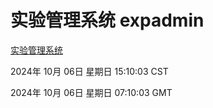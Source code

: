 # 实验管理系统 expadmin
[实验管理系统](http://219.139.199.175:56808/expadmin-782313d2-e1b1-4ea7-932e-3a55e6a1a4d0/)

2024年 10月 06日 星期日 15:10:03 CST

2024年 10月 06日 星期日 07:10:03 GMT
